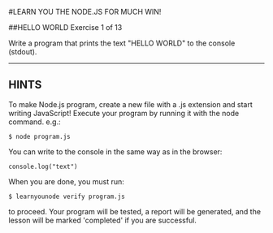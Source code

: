  #LEARN YOU THE NODE.JS FOR MUCH WIN!

 ##HELLO WORLD
 Exercise 1 of 13

Write a program that prints the text "HELLO WORLD" to the console (stdout).

-------------------------------------------------------------------------------

## HINTS

To make Node.js program, create a new file with a .js extension and start writing JavaScript! Execute your program by running it with the
node command. e.g.:

    $ node program.js

You can write to the console in the same way as in the browser:

    console.log("text")

When you are done, you must run:

    $ learnyounode verify program.js

to proceed. Your program will be tested, a report will be generated, and the lesson will be marked 'completed' if you are successful.